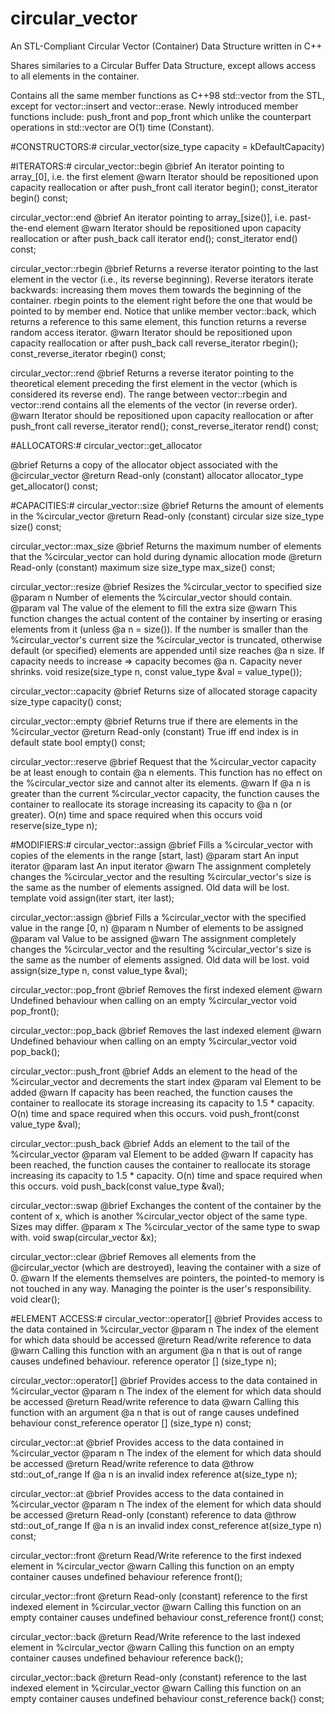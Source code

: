 # circular_vector
An STL-Compliant Circular Vector (Container) Data Structure written in C++

Shares similaries to a Circular Buffer Data Structure, except allows access to all elements in the container.

Contains all the same member functions as C++98 std::vector from the STL, except for vector::insert and vector::erase. Newly introduced member functions include: push_front and pop_front which unlike the counterpart operations in std::vector are O(1) time (Constant).

#CONSTRUCTORS:#
circular_vector(size_type capacity = kDefaultCapacity)

#ITERATORS:#
circular_vector::begin
@brief  An iterator pointing to array\_[0], i.e. the first element
@warn  Iterator should be repositioned upon capacity reallocation or after push_front call
      iterator begin();
const_iterator begin() const;

circular_vector::end
@brief  An iterator pointing to array\_[size()], i.e. past-the-end element
@warn  Iterator should be repositioned upon capacity reallocation or after push_back call
      iterator end();
const_iterator end() const;

circular_vector::rbegin
@brief  Returns a reverse iterator pointing to the last element in the vector (i.e., its reverse beginning). Reverse iterators iterate backwards: increasing them moves them towards the beginning of the container. rbegin points to the element right before the one that would be pointed to by member end. Notice that unlike member vector::back, which returns a reference to this same element, this function returns a reverse random access iterator.
@warn  Iterator should be repositioned upon capacity reallocation or after push_back call
      reverse_iterator rbegin();
const_reverse_iterator rbegin() const;

circular_vector::rend
@brief  Returns a reverse iterator pointing to the theoretical element preceding the first element in the vector (which is considered its reverse end). The range between vector::rbegin and vector::rend contains all the elements of the vector (in reverse order).
@warn  Iterator should be repositioned upon capacity reallocation or after push_front call
      reverse_iterator rend();
const_reverse_iterator rend() const;

#ALLOCATORS:#
circular_vector::get_allocator

@brief  Returns a copy of the allocator object associated with the @circular_vector
@return  Read-only (constant) allocator
allocator\_type get\_allocator() const;

#CAPACITIES:#
circular_vector::size
@brief  Returns the amount of elements in the %circular_vector
@return  Read-only (constant) circular size
size_type size() const;

circular_vector::max_size
@brief  Returns the maximum number of elements that the %circular_vector can hold during dynamic allocation mode
@return  Read-only (constant) maximum size
size_type max_size() const;

circular_vector::resize
@brief  Resizes the %circular_vector to specified size
@param  n  Number of elements the %circular_vector should contain.
@param  val  The value of the element to fill the extra size
@warn  This function changes the actual content of the container by inserting or erasing elements from it (unless @a n = size()). If the number is smaller than the %circular_vector's current size the %circular_vector is truncated, otherwise default (or specified) elements are appended until size reaches @a n size. If capacity needs to increase => capacity becomes @a n. Capacity never shrinks.
  void resize(size_type n, const value_type &val = value_type());

circular_vector::capacity
@brief  Returns size of allocated storage capacity
size_type capacity() const;

circular_vector::empty
@brief  Returns true if there are elements in the %circular_vector
@return  Read-only (constant) True iff end index is in default state 
bool empty() const;

circular_vector::reserve
@brief  Request that the %circular_vector capacity be at least enough to contain @a n elements. This function has no effect on the %circular_vector size and cannot alter its elements.
@warn  If @a n is greater than the current %circular_vector capacity, the function causes the container to reallocate its storage increasing its capacity to @a n (or greater). O(n) time and space required when this occurs
void reserve(size_type n);

#MODIFIERS:#
circular_vector::assign
@brief  Fills a %circular_vector with copies of the elements in the range \[start, last)
@param  start  An input iterator
@param  last   An input iterator
@warn  The assignment completely changes the %circular_vector and the resulting %circular_vector's size is the same as the number of elements assigned. Old data will be lost.
template <typename iter>
  void assign(iter start, iter last);

circular_vector::assign
@brief  Fills a %circular_vector with the specified value in the range \[0, n)
@param  n    Number of elements to be assigned
@param  val  Value to be assigned
@warn  The assignment completely changes the %circular_vector and the resulting %circular_vector's size is the same as the number of elements assigned. Old data will be lost.
void assign(size_type n, const value_type &val);

circular_vector::pop_front
@brief  Removes the first indexed element
@warn  Undefined behaviour when calling on an empty %circular_vector
void pop_front();

circular_vector::pop_back
@brief  Removes the last indexed element
@warn  Undefined behaviour when calling on an empty %circular_vector
void pop_back();

circular_vector::push_front
@brief  Adds an element to the head of the %circular_vector and decrements the start index
@param  val  Element to be added
@warn  If capacity has been reached, the function causes the container to reallocate its storage increasing its capacity to 1.5 * capacity. O(n) time and space required when this occurs.
void push_front(const value_type &val);

circular_vector::push_back
@brief  Adds an element to the tail of the %circular_vector
@param  val  Element to be added
@warn  If capacity has been reached, the function causes the container to reallocate its storage increasing its capacity to 1.5 * capacity. O(n) time and space required when this occurs.
void push_back(const value_type &val);

circular_vector::swap
@brief  Exchanges the content of the container by the content of x, which is another %circular_vector object of the same type. Sizes may differ.
@param  x  The %circular_vector of the same type to swap with.
void swap(circular_vector &x);

circular_vector::clear
@brief  Removes all elements from the @circular_vector (which are destroyed), leaving the container with a size of 0.
@warn  If the elements themselves are pointers, the pointed-to memory is not touched in any way. Managing the pointer is the user's responsibility.
void clear();

#ELEMENT ACCESS:#
circular_vector::operator[]
@brief  Provides access to the data contained in %circular_vector
@param n The index of the element for which data should be accessed
@return  Read/write reference to data
@warn  Calling this function with an argument @a n that is out of range causes undefined behaviour.
reference operator [] (size_type n);

circular_vector::operator[]
@brief  Provides access to the data contained in %circular_vector
@param n The index of the element for which data should be accessed
@return  Read/write reference to data
@warn  Calling this function with an argument @a n that is out of range causes undefined behaviour
const_reference operator [] (size_type n) const;

circular_vector::at
@brief  Provides access to the data contained in %circular_vector
@param n The index of the element for which data should be accessed
@return  Read/write reference to data
@throw  std::out_of_range  If @a n is an invalid index
reference at(size_type n);

circular_vector::at
@brief  Provides access to the data contained in %circular_vector
@param n The index of the element for which data should be accessed
@return  Read-only (constant) reference to data
@throw  std::out_of_range  If @a n is an invalid index
const_reference at(size_type n) const;

circular_vector::front
@return  Read/Write reference to the first indexed element in %circular_vector
@warn  Calling this function on an empty container causes undefined behaviour
reference front();

circular_vector::front
@return  Read-only (constant) reference to the first indexed element  in %circular_vector
@warn  Calling this function on an empty container causes undefined behaviour
const_reference front() const;

circular_vector::back
@return  Read/Write reference to the last indexed element  in %circular_vector
@warn  Calling this function on an empty container causes undefined behaviour
reference back();

circular_vector::back
@return  Read-only (constant) reference to the last indexed element  in %circular_vector
@warn  Calling this function on an empty container causes undefined behaviour
const_reference back() const;
